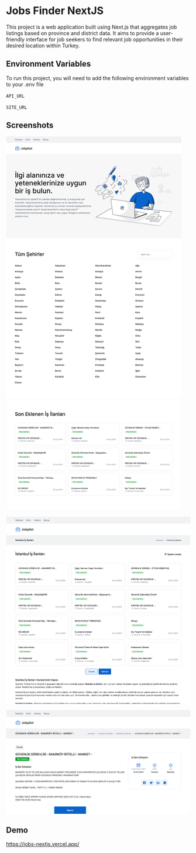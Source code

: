 
# Jobs Finder NextJS

This project is a web application built using Next.js that aggregates job listings based on province and district data. It aims to provide a user-friendly interface for job seekers to find relevant job opportunities in their desired location within Turkey.




## Environment Variables

To run this project, you will need to add the following environment variables to your .env file

`API_URL`

`SITE_URL`


## Screenshots

![App Screenshot](https://raw.githubusercontent.com/halitcinbirt/jobs-finder-next-js/main/screenshots/screenshot1.png)

![App Screenshot](https://raw.githubusercontent.com/halitcinbirt/jobs-finder-next-js/main/screenshots/screenshot2.png)

![App Screenshot](https://raw.githubusercontent.com/halitcinbirt/jobs-finder-next-js/main/screenshots/screenshot3.png)

## Demo

https://jobs-nextjs.vercel.app/

